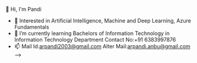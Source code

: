 👋 Hi, I'm Pandi
- 🔭 Interested in Artificial Intelligence, Machine and Deep Learning, Azure Fundamentals 
- 🌱  I’m currently learning Bachelors of Information Technology in Information Technology Department
Contact No:+91 6383997876
- 📫 Mail Id:arpandi2003@gmail.com
Alter Mail:arpandi.anbu@gmail.com
-->
